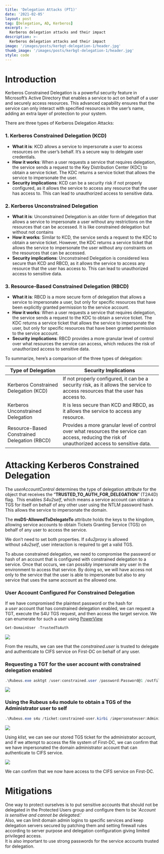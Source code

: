 ```yaml
---
title: 'Delegation Attacks (PT1)'
date: '2021-02-05'
layout: post
tag: [Delegation, AD, Kerberos]
excerpt: >-
  Kerberos delegation attacks and their impact
description: >-
  Kerberos delegation attacks and their impact
image: '/images/posts/kerbgt-delegation-1/header.jpg'
thumb_image: '/images/posts/kerbgt-delegation-1/header.jpg'
style: code
---
```


# Introduction

Kerberos Constrained Delegation is a powerful security feature in Microsoft’s Active Directory that enables a service to act on behalf of a user and securely access resources. 
This advanced capability ensures that the service can only interact with specified resources in the user’s name, adding an extra layer of protection to your system.

There are three types of Kerberos Delegation Attacks:

### 1. Kerberos Constrained Delegation (KCD)

- **What it is**: KCD allows a service to impersonate a user to access resources on the user’s behalf. It’s a secure way to delegate user credentials.
- **How it works**: When a user requests a service that requires delegation, the service sends a request to the Key Distribution Center (KDC) to obtain a service ticket. The KDC returns a service ticket that allows the service to impersonate the user.
- **Security implications**: KCD can be a security risk if not properly configured, as it allows the service to access any resource that the user has access to. This can lead to unauthorized access to sensitive data.

### 2. Kerberos Unconstrained Delegation

- **What it is**: Unconstrained Delegation is an older form of delegation that allows a service to impersonate a user without any restrictions on the resources that can be accessed. It is like constrained delegation but without not contains
- **How it works**: Similar to KCD, the service sends a request to the KDC to obtain a service ticket. However, the KDC returns a service ticket that allows the service to impersonate the user without any constraints on the resources that can be accessed.
- **Security implications**: Unconstrained Delegation is considered less secure than KCD and RBCD, as it allows the service to access any resource that the user has access to. This can lead to unauthorized access to sensitive data.

### 3. Resource-Based Constrained Delegation (RBCD)

- **What it is**: RBCD is a more secure form of delegation that allows a service to impersonate a user, but only for specific resources that have been explicitly granted permission to the service account.
- **How it works**: When a user requests a service that requires delegation, the service sends a request to the KDC to obtain a service ticket. The KDC returns a service ticket that allows the service to impersonate the user, but only for specific resources that have been granted permission to the service account.
- **Security implications**: RBCD provides a more granular level of control over what resources the service can access, which reduces the risk of unauthorized access to sensitive data.

To summarize, here’s a comparison of the three types of delegation:

|Type of Delegation|Security Implications|
|---|---|
|Kerberos Constrained Delegation (KCD)|If not properly configured, it can be a security risk, as it allows the service to access resources that the user has access to.|
|Kerberos Unconstrained Delegation|It is less secure than KCD and RBCD, as it allows the service to access any resource.|
|Resource-Based Constrained Delegation (RBCD)|Provides a more granular level of control over what resources the service can access, reducing the risk of unauthorized access to sensitive data.|

# Attacking Kerberos Constrained Delegation

The _userAccountControl_ determines the type of delegation attribute for the object that receives the “**TRUSTED_TO_AUTH_FOR_DELEGATION**” (T2A4D) flag. 
This enables _S4u2self_, which means a service account can obtain a TGS for itself on behalf of any other user using the NTLM password hash. This allows the service to impersonate the domain.

The **msDS-AllowedToDelegateTo** attribute holds the keys to the kingdom, allowing service accounts to obtain Tickets Granting Service (TGS) on behalf of any user to access the service.

We don’t need to set both properties. If _s4u2proxy_ is allowed without _s4u2self_, user interaction is required to get a valid TGS.

To abuse constrained delegation, we need to compromise the password or hash of an account that is configured with constrained delegation to a service. 
Once that occurs, we can possibly impersonate any user in the environment to access that service. 
By doing so, we will have access not only to the service that the user is able to impersonate but also to any service that uses the same account as the allowed one.

### User Account Configured For Constrained Delegation

If we have compromised the plaintext password or the hash for a _user_ account that has constrained delegation enabled, we can request a TGT, execute the S4U TGS request, and then access the target service. We can enumerate for such a user using [PowerView](https://github.com/PowerShellMafia/PowerSploit/blob/dev/Recon/PowerView.ps1)

```powershell
Get-DomainUser -TrustedToAuth
```

![](/images/posts/kerbgt-delegation-1/screenshot.jpg)

From the results, we can see that the _constrained.user_ is trusted to delegate and authenticate to CIFS service on First-DC on behalf of any user.

### Requesting a TGT for the user account with constrained delegation enabled

```powershell
.\Rubeus.exe asktgt /user:constrained.user /password:Password@1 /outfile:constrained-user.kirb
```

![](/images/posts/kerbgt-delegation-1/screenshot_1.jpg)

### Using the Rubeus s4u module to obtain a TGS of the Administrator user to self

```powershell
.\Rubeus.exe s4u /ticket:constrained-user.kirbi /impersonateuser:Administrator /msdsspn:cifs/First-DC.first.local /ptt
```

![](/images/posts/kerbgt-delegation-1/screenshot_2.jpg)

Using _klist,_ we can see our stored TGS ticket for the administrator account, and if we attempt to access the file system of First-DC, we can confirm that we have impersonated the domain administrator account that can authenticate to CIFS service.

![](/images/posts/kerbgt-delegation-1/screenshot_3.jpg)

We can confirm that we now have access to the CIFS service on First-DC.

# Mitigations

One way to protect ourselves is to put sensitive accounts that should not be delegated in the Protected Users group and configure them to be ‘_Account is sensitive and cannot be delegated_.’  
Also, we can limit domain admin logins to specific services and keep delegation servers secured by patching them and setting firewall rules according to server purpose and delegation configuration giving limited privileged access.  
It is also important to use strong passwords for the service accounts trusted for delegation.





































